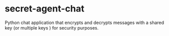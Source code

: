 # secret-agent-chat
Python chat application that encrypts and decrypts messages with a shared key (or multiple keys ) for security purposes.
